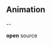## Animation

--

<!-- .slide: id="drawing2" class="modal" data-modal-title="Drawing2" -->

<!-- .slide: data-background="#dd5567" -->


**open** source
